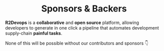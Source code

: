 <h1 align="center">Sponsors &amp; Backers</h1>

**R2Devops** is a **collaborative** and **open source** platform, allowing developers to generate in one click a pipeline that automates development supply-chain **painful tasks**.

None of this will be possible without our contributors and sponsors 👇